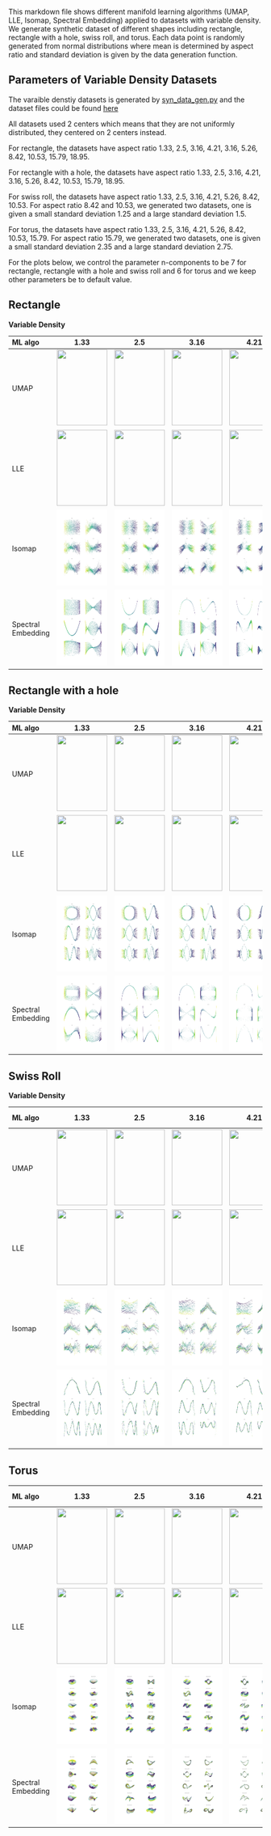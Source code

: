 This markdown file shows different manifold learning algorithms (UMAP, LLE, Isomap, Spectral Embedding) applied to datasets with variable density. We generate synthetic dataset of different shapes including rectangle, rectangle with a hole, swiss roll, and torus. Each data point is randomly generated from normal distributions where mean is determined by aspect ratio and standard deviation is given by the data generation function.

Parameters of Variable Density Datasets
---------------------------------------
The varaible denstiy datasets is generated by [syn_data_gen.py](https://github.com/mk322/manifold-learning-examples/blob/main/synthetic-data-code/syn_data_gen.py) and the dataset files could be found [here](https://github.com/mk322/manifold-learning-examples/tree/main/synthetic-data-file/variable-density-datasets) 

All datasets used 2 centers which means that they are not uniformly distributed, they centered on 2 centers instead. 

For rectangle, the datasets have aspect ratio 1.33, 2.5, 3.16, 4.21, 3.16, 5.26, 8.42, 10.53, 15.79, 18.95. 

For rectangle with a hole, the datasets have aspect ratio 1.33, 2.5, 3.16, 4.21, 3.16, 5.26, 8.42, 10.53, 15.79, 18.95. 

For swiss roll, the datasets have aspect ratio 1.33, 2.5, 3.16, 4.21, 5.26, 8.42, 10.53. For aspect ratio 8.42 and 10.53, we generated two datasets, one is given a small standard deviation 1.25 and a large standard deviation 1.5.

For torus, the datasets have aspect ratio 1.33, 2.5, 3.16, 4.21, 5.26, 8.42, 10.53, 15.79. For aspect ratio 15.79, we generated two datasets, one is given a small standard deviation 2.35 and a large standard deviation 2.75.

For the plots below, we control the parameter n-components to be 7 for rectangle, rectangle with a hole and swiss roll and 6 for torus and we keep other parameters be to default value. 

Rectangle
---------

**Variable Density**

| ML algo | 1.33    | 2.5    | 3.16 | 4.21 | 5.26 | 8.42 | 10.53 | 15.79 | 18.95  |
| :---    | :----:| :---: |   :----:    |   :----:    |    :----:    |    :----:    |    :----:    |    :----:    |    :----:    |
| UMAP    | <img src =https://user-images.githubusercontent.com/81238710/217632142-4c85382a-00c0-44da-86f8-9b33c6c86afc.jpeg width="100" height="150"> | <img src =https://user-images.githubusercontent.com/81238710/217632170-96acb168-fbe0-462e-a0a0-5f22eec2a1e7.jpeg width="100" height="150"> | <img src =https://user-images.githubusercontent.com/81238710/217632203-346733f5-0460-4e32-b8af-d458a4d3b414.jpeg width="100" height="150"> | <img src =https://user-images.githubusercontent.com/81238710/217632223-e47eb182-2a74-4321-8b3c-2a892917a6ea.jpeg width="100" height="150"> | <img src =https://user-images.githubusercontent.com/81238710/217632233-447a918b-2c4e-475c-af37-93aac2a4f1f6.jpeg width="100" height="150"> | <img src =https://user-images.githubusercontent.com/81238710/217632262-119b7b01-0932-4173-a39e-0408a94064d6.jpeg width="100" height="150"> | <img src =https://user-images.githubusercontent.com/81238710/217632283-7043df83-0ce9-4b19-b9bf-07ef918ec5f0.jpeg width="100" height="150"> | <img src =https://user-images.githubusercontent.com/81238710/217632295-f29f3305-3824-4f46-b608-06dbcd31100c.jpeg width="100" height="150"> | <img src =https://user-images.githubusercontent.com/81238710/217632303-673f97ff-b973-4004-a4cd-f00f7b17dbaf.jpeg width="100" height="150"> |
| LLE    | <img src =https://user-images.githubusercontent.com/91905313/217168170-ad1b3859-bed7-4108-9983-6b8c40649e3d.jpg width="100" height="150"> | <img src =https://user-images.githubusercontent.com/91905313/217168341-17740623-4115-4780-b2f9-aad92cd691d8.jpg width="100" height="150"> | <img src =https://user-images.githubusercontent.com/91905313/217168312-b37d99dd-7d3b-4cdf-bc43-246adf4e2ffe.jpg width="100" height="150"> | <img src =https://user-images.githubusercontent.com/91905313/217168279-2d9dae26-cebf-417c-ae4b-009a468b0551.jpg width="100" height="150"> | <img src =https://user-images.githubusercontent.com/91905313/217168263-53b5dd1a-3edb-434d-b9e1-245f78a0e0b3.jpg width="100" height="150"> | <img src =https://user-images.githubusercontent.com/91905313/217168244-5d5fb55e-d77d-44a3-8884-9ba4335ef019.jpg width="100" height="150"> | <img src =https://user-images.githubusercontent.com/91905313/217168329-d0a9d153-e417-4298-99f2-a41e602afcd5.jpg width="100" height="150"> | <img src =https://user-images.githubusercontent.com/91905313/217168225-a59ceac8-2131-40d5-a17f-91692b4ec34a.jpg width="100" height="150"> | <img src =https://user-images.githubusercontent.com/91905313/217168216-58f14b9d-b530-4ce1-96c8-32f4344d6d4d.jpg width="100" height="150"> |
| Isomap |<img src = aspect-ratio-plots/Isomap/variable_density/Rectangle/Non-uniform_rect_n6935_dim20_a4b3_2Centers_sd0.75_x.jpg width="100" height="150">|<img src = aspect-ratio-plots/Isomap/variable_density/Rectangle/Non-uniform_rect_n7267_dim20_a5b2_2Centers_sd0.5714285714285714_x.jpg width="100" height="150">|<img src = aspect-ratio-plots/Isomap/variable_density/Rectangle/Non-uniform_rect_n7107_dim20_a6b1.9_2Centers_sd0.5937499999999999_x.jpg width="100" height="150">|<img src = aspect-ratio-plots/Isomap/variable_density/Rectangle/Non-uniform_rect_n6861_dim20_a8b1.9_2Centers_sd0.6586666666666666_x.jpg width="100" height="150">|<img src = aspect-ratio-plots/Isomap/variable_density/Rectangle/Non-uniform_rect_n6370_dim20_a10b1.9_2Centers_sd0.76_x.jpg width="100" height="150">|<img src = aspect-ratio-plots/Isomap/variable_density/Rectangle/Non-uniform_rect_n6058_dim20_a16b1.9_2Centers_sd1.2666666666666666_x.jpg width="100" height="150">|<img src = aspect-ratio-plots/Isomap/variable_density/Rectangle/Non-uniform_rect_n7193_dim20_a20b1.9_2Centers_sd1.4869565217391305_x.jpg width="100" height="150">|<img src = aspect-ratio-plots/Isomap/variable_density/Rectangle/Non-uniform_rect_n5824_dim20_a30b1.9_2Centers_sd1.9_x.jpg width="100" height="150">|<img src = aspect-ratio-plots/Isomap/variable_density/Rectangle/Non-uniform_rect_n5170_dim20_a36b1.9_2Centers_sd2.5999999999999996_x.jpg width="100" height="150">|
| Spectral Embedding |<img src = aspect-ratio-plots/Spectral/variable_density/Rectangle/Non-uniform_rect_n6935_dim20_a4b3_2Centers_sd0.75_x.jpg width="100" height="150">|<img src = aspect-ratio-plots/Spectral/variable_density/Rectangle/Non-uniform_rect_n7267_dim20_a5b2_2Centers_sd0.5714285714285714_x.jpg width="100" height="150">|<img src = aspect-ratio-plots/Spectral/variable_density/Rectangle/Non-uniform_rect_n7107_dim20_a6b1.9_2Centers_sd0.5937499999999999_x.jpg width="100" height="150">|<img src = aspect-ratio-plots/Spectral/variable_density/Rectangle/Non-uniform_rect_n6861_dim20_a8b1.9_2Centers_sd0.6586666666666666_x.jpg width="100" height="150">|<img src = aspect-ratio-plots/Spectral/variable_density/Rectangle/Non-uniform_rect_n6370_dim20_a10b1.9_2Centers_sd0.76_x.jpg width="100" height="150">|<img src = aspect-ratio-plots/Spectral/variable_density/Rectangle/Non-uniform_rect_n6058_dim20_a16b1.9_2Centers_sd1.2666666666666666_x.jpg width="100" height="150">|<img src = aspect-ratio-plots/Spectral/variable_density/Rectangle/Non-uniform_rect_n7193_dim20_a20b1.9_2Centers_sd1.4869565217391305_x.jpg width="100" height="150">|<img src = aspect-ratio-plots/Spectral/variable_density/Rectangle/Non-uniform_rect_n5824_dim20_a30b1.9_2Centers_sd1.9_x.jpg width="100" height="150">|<img src = aspect-ratio-plots/Spectral/variable_density/Rectangle/Non-uniform_rect_n5170_dim20_a36b1.9_2Centers_sd2.5999999999999996_x.jpg width="100" height="150">|




Rectangle with a hole
---------

**Variable Density**

| ML algo | 1.33       | 2.5       | 3.16 | 4.21 | 5.26 | 8.42 | 10.53 | 15.79 | 18.95  |
| :---    |    :----:   |   :---: |   :----:    |   :----:    |    :----:    |    :----:    |    :----:    |    :----:    |    :----:    |
| UMAP    | <img src =https://user-images.githubusercontent.com/81238710/217632366-af439927-b6af-473c-b27f-429b04a4be65.jpeg width="100" height="150"> | <img src =https://user-images.githubusercontent.com/81238710/217632382-ae216fd7-c853-408d-8086-e9f9074a60f0.jpeg width="100" height="150"> | <img src =https://user-images.githubusercontent.com/81238710/217632399-e69d5ba8-a41b-43eb-8d94-1dff1c23af42.jpeg width="100" height="150"> | <img src =https://user-images.githubusercontent.com/81238710/217632424-ce4c21d6-f4e3-472b-956b-d39ddc1279ff.jpeg width="100" height="150"> | <img src =https://user-images.githubusercontent.com/81238710/217632452-384accb8-f01e-4a14-b4c7-a4fc5232c69d.jpeg width="100" height="150"> | <img src =https://user-images.githubusercontent.com/81238710/217632466-a435aa92-37df-4e4e-a8b0-1fe8e12a9797.jpeg width="100" height="150"> | <img src =https://user-images.githubusercontent.com/81238710/217632484-824737d4-9fb1-49f3-ad22-4c6a42a7ef6d.jpeg width="100" height="150"> |  <img src =https://user-images.githubusercontent.com/81238710/217632507-0ed18ca4-7dc2-4143-8356-68124282e879.jpeg width="100" height="150"> | <img src =https://user-images.githubusercontent.com/81238710/217632515-b0fca39f-3378-406b-b317-e3673d72f4b3.jpeg width="100" height="150"> |
| LLE    | <img src =https://user-images.githubusercontent.com/91905313/217172087-4e96604a-7c4e-4e27-9127-d37e24bf4859.jpg width="100" height="150"> | <img src =https://user-images.githubusercontent.com/91905313/217172112-1147aab6-41f3-424d-8974-08384140dae7.jpg width="100" height="150"> | <img src =https://user-images.githubusercontent.com/91905313/217172133-27cd5197-dabc-4e65-a5a2-9534e52b410b.jpg width="100" height="150"> | <img src =https://user-images.githubusercontent.com/91905313/217172163-7befa458-5dda-4df6-ab91-d96056f4a95c.jpg width="100" height="150"> | <img src =https://user-images.githubusercontent.com/91905313/217172183-7fbadd7b-ccd0-4615-a7cc-fed395306eb5.jpg width="100" height="150"> | <img src =https://user-images.githubusercontent.com/91905313/217172205-8fdbcbc4-24e5-4c43-bc84-4ed2fb83cded.jpg width="100" height="150"> | <img src =https://user-images.githubusercontent.com/91905313/217172230-26efc21e-187f-4d97-b0d7-d4e2f07ad483.jpg width="100" height="150"> | <img src =https://user-images.githubusercontent.com/91905313/217172251-4cc7c6ef-9d8e-4e31-a69e-e7b7d1001a62.jpg width="100" height="150"> | <img src =https://user-images.githubusercontent.com/91905313/217172266-ba6fd36b-4afa-4601-9776-dc30834f6f12.jpg width="100" height="150"> |
| Isomap |<img src = aspect-ratio-plots/Isomap/variable_density/RectangleHole/Non-uniform_rectHole_n4970_dim20_a4b3_2Centers_sd0.75_x.jpg width="100" height="150">|<img src = aspect-ratio-plots/Isomap/variable_density/RectangleHole/Non-uniform_rectHole_n5506_dim20_a5b2_2Centers_sd0.5714285714285714_x.jpg width="100" height="150">|<img src = aspect-ratio-plots/Isomap/variable_density/RectangleHole/Non-uniform_rectHole_n5466_dim20_a6b1.9_2Centers_sd0.5937499999999999_x.jpg width="100" height="150">|<img src = aspect-ratio-plots/Isomap/variable_density/RectangleHole/Non-uniform_rectHole_n5365_dim20_a8b1.9_2Centers_sd0.6586666666666666_x.jpg width="100" height="150">|<img src = aspect-ratio-plots/Isomap/variable_density/RectangleHole/Non-uniform_rectHole_n5059_dim20_a10b1.9_2Centers_sd0.76_x.jpg width="100" height="150">|<img src = aspect-ratio-plots/Isomap/variable_density/RectangleHole/Non-uniform_rectHole_n4887_dim20_a16b1.9_2Centers_sd1.2666666666666666_x.jpg width="100" height="150">|<img src = aspect-ratio-plots/Isomap/variable_density/RectangleHole/Non-uniform_rectHole_n5815_dim20_a20b1.9_2Centers_sd1.4869565217391305_x.jpg width="100" height="150">|<img src = aspect-ratio-plots/Isomap/variable_density/RectangleHole/Non-uniform_rectHole_n4746_dim20_a30b1.9_2Centers_sd1.9_x.jpg width="100" height="150">|<img src = aspect-ratio-plots/Isomap/variable_density/RectangleHole/Non-uniform_rectHole_n4255_dim20_a36b1.9_2Centers_sd2.5999999999999996_x.jpg width="100" height="150">|
| Spectral Embedding |<img src = aspect-ratio-plots/Spectral/variable_density/RectangleHole/Non-uniform_rectHole_n4970_dim20_a4b3_2Centers_sd0.75_x.jpg width="100" height="150">|<img src = aspect-ratio-plots/Spectral/variable_density/RectangleHole/Non-uniform_rectHole_n5506_dim20_a5b2_2Centers_sd0.5714285714285714_x.jpg width="100" height="150">|<img src = aspect-ratio-plots/Spectral/variable_density/RectangleHole/Non-uniform_rectHole_n5466_dim20_a6b1.9_2Centers_sd0.5937499999999999_x.jpg width="100" height="150">|<img src = aspect-ratio-plots/Spectral/variable_density/RectangleHole/Non-uniform_rectHole_n5365_dim20_a8b1.9_2Centers_sd0.6586666666666666_x.jpg width="100" height="150">|<img src = aspect-ratio-plots/Spectral/variable_density/RectangleHole/Non-uniform_rectHole_n5059_dim20_a10b1.9_2Centers_sd0.76_x.jpg width="100" height="150">|<img src = aspect-ratio-plots/Spectral/variable_density/RectangleHole/Non-uniform_rectHole_n4887_dim20_a16b1.9_2Centers_sd1.2666666666666666_x.jpg width="100" height="150">|<img src = aspect-ratio-plots/Spectral/variable_density/RectangleHole/Non-uniform_rectHole_n5815_dim20_a20b1.9_2Centers_sd1.4869565217391305_x.jpg width="100" height="150">|<img src = aspect-ratio-plots/Spectral/variable_density/RectangleHole/Non-uniform_rectHole_n4746_dim20_a30b1.9_2Centers_sd1.9_x.jpg width="100" height="150">|<img src = aspect-ratio-plots/Spectral/variable_density/RectangleHole/Non-uniform_rectHole_n4255_dim20_a36b1.9_2Centers_sd2.5999999999999996_x.jpg width="100" height="150">|

Swiss Roll
---------

**Variable Density**

| ML algo | 1.33 | 2.5 | 3.16 | 4.21 | 5.26  | 8.42 small sd| 8.42 large sd | 10.53 small sd| 10.53 large sd  |
| :---    |    :----:   |   :---: |   :----:    |   :----:    |    :----:    |    :----:    |    :----:    |    :----:    |    :----:    |
| UMAP    | <img src =https://user-images.githubusercontent.com/81238710/217632544-5f3159cd-fd64-4424-8e4a-4e4325925420.jpeg width="100" height="150"> | <img src =https://user-images.githubusercontent.com/81238710/217632559-ec2e6c33-15fb-4839-b66e-500697ea7a5f.jpeg width="100" height="150"> | <img src =https://user-images.githubusercontent.com/81238710/217632577-3e419e1d-6e75-43eb-814d-329d0f806353.jpeg width="100" height="150"> | <img src =https://user-images.githubusercontent.com/81238710/217632598-476433ed-2baa-4545-ab20-8095e34841c1.jpeg width="100" height="150"> | <img src =https://user-images.githubusercontent.com/81238710/217632619-e0f914e7-6bb5-42f4-83c0-81e4cac74f2c.jpeg width="100" height="150"> | <img src =https://user-images.githubusercontent.com/81238710/217632697-d170983c-8fb5-4c7d-aabf-d2b99d2cc794.jpeg width="100" height="150"> | <img src =https://user-images.githubusercontent.com/81238710/217632727-05e2ae9c-171b-48f7-9ce9-6f8ad019bb09.jpeg width="100" height="150"> |  <img src =https://user-images.githubusercontent.com/81238710/217632750-c47861c2-8655-4e2a-997e-1316e84bcdee.jpeg width="100" height="150"> | <img src =https://user-images.githubusercontent.com/81238710/217632767-5fb76640-705c-49a9-93e0-1573ca6ad688.jpeg width="100" height="150"> |
| LLE    | <img src =https://user-images.githubusercontent.com/91905313/217174351-e1cd3f37-481c-44ec-be76-674eb180ecb0.jpg width="100" height="150"> | <img src =https://user-images.githubusercontent.com/91905313/217174583-61b5103b-bdaa-402f-992e-2c7594f77371.jpg width="100" height="150"> | <img src =https://user-images.githubusercontent.com/91905313/217174554-dec9c048-51a6-4421-a405-062c115a220b.jpg width="100" height="150"> | <img src =https://user-images.githubusercontent.com/91905313/217174386-6b92961f-609b-4fff-a36b-26b865e515f8.jpg width="100" height="150"> | <img src =https://user-images.githubusercontent.com/91905313/217174530-aa155b1a-d6b0-46da-bea3-f2bb81e7a08b.jpg width="100" height="150"> | <img src =https://user-images.githubusercontent.com/91905313/217174490-a1dfdefa-9172-4aa7-ac2d-ae07cc2625bb.jpg width="100" height="150"> | <img src =https://user-images.githubusercontent.com/91905313/217174659-7311994e-1ae8-4540-ae3d-0f763b7a2fe6.jpg width="100" height="150"> |  <img src =https://user-images.githubusercontent.com/91905313/217174409-16fb4376-4d1b-44c5-b68d-a7d26e5dd834.jpg width="100" height="150"> | <img src =https://user-images.githubusercontent.com/91905313/217174624-527387e5-e0fa-4825-aa3f-cb49f807a216.jpg width="100" height="150"> |
| Isomap |<img src = aspect-ratio-plots/Isomap/variable_density/SwissRoll/Non-uniform_swissRoll_n6025_dim20_a4b3_2Centers_sd1.25_coloring.jpg width="100" height="150">|<img src = aspect-ratio-plots/Isomap/variable_density/SwissRoll/Non-uniform_swissRoll_n4883_dim20_a5b2_2Centers_sd1.25_coloring.jpg width="100" height="150">|<img src = aspect-ratio-plots/Isomap/variable_density/SwissRoll/Non-uniform_swissRoll_n5409_dim20_a6b1.9_2Centers_sd1.25_coloring.jpg width="100" height="150">|<img src = aspect-ratio-plots/Isomap/variable_density/SwissRoll/Non-uniform_swissRoll_n5785_dim20_a8b1.9_2Centers_sd1.25_coloring.jpg width="100" height="150">|<img src = aspect-ratio-plots/Isomap/variable_density/SwissRoll/Non-uniform_swissRoll_n5440_dim20_a10b1.9_2Centers_sd1.25_coloring.jpg width="100" height="150">|<img src = aspect-ratio-plots/Isomap/variable_density/SwissRoll/Non-uniform_swissRoll_n5566_dim20_a16b1.9_2Centers_sd1.25_coloring.jpg width="100" height="150">|<img src = aspect-ratio-plots/Isomap/variable_density/SwissRoll/Non-uniform_swissRoll_n4735_dim20_a16b1.9_2Centers_sd1.5_coloring.jpg width="100" height="150">|<img src = aspect-ratio-plots/Isomap/variable_density/SwissRoll/Non-uniform_swissRoll_n5571_dim20_a20b1.9_2Centers_sd1.25_coloring.jpg width="100" height="150">|<img src = aspect-ratio-plots/Isomap/variable_density/SwissRoll/Non-uniform_swissRoll_n4755_dim20_a20b1.9_2Centers_sd1.5_coloring.jpg width="100" height="150">|
| Spectral Embedding |<img src = aspect-ratio-plots/Spectral/variable_density/SwissRoll/Non-uniform_swissRoll_n6025_dim20_a4b3_2Centers_sd1.25_coloring.jpg width="100" height="150">|<img src = aspect-ratio-plots/Spectral/variable_density/SwissRoll/Non-uniform_swissRoll_n4883_dim20_a5b2_2Centers_sd1.25_coloring.jpg width="100" height="150">|<img src = aspect-ratio-plots/Spectral/variable_density/SwissRoll/Non-uniform_swissRoll_n5409_dim20_a6b1.9_2Centers_sd1.25_coloring.jpg width="100" height="150">|<img src = aspect-ratio-plots/Spectral/variable_density/SwissRoll/Non-uniform_swissRoll_n5785_dim20_a8b1.9_2Centers_sd1.25_coloring.jpg width="100" height="150">|<img src = aspect-ratio-plots/Spectral/variable_density/SwissRoll/Non-uniform_swissRoll_n5440_dim20_a10b1.9_2Centers_sd1.25_coloring.jpg width="100" height="150">|<img src = aspect-ratio-plots/Spectral/variable_density/SwissRoll/Non-uniform_swissRoll_n5566_dim20_a16b1.9_2Centers_sd1.25_coloring.jpg width="100" height="150">|<img src = aspect-ratio-plots/Spectral/variable_density/SwissRoll/Non-uniform_swissRoll_n4735_dim20_a16b1.9_2Centers_sd1.5_coloring.jpg width="100" height="150">|<img src = aspect-ratio-plots/Spectral/variable_density/SwissRoll/Non-uniform_swissRoll_n5571_dim20_a20b1.9_2Centers_sd1.25_coloring.jpg width="100" height="150">|<img src = aspect-ratio-plots/Spectral/variable_density/SwissRoll/Non-uniform_swissRoll_n4755_dim20_a20b1.9_2Centers_sd1.5_coloring.jpg width="100" height="150">|

Torus
---------


| ML algo | 1.33       | 2.5       | 3.16 | 4.21 | 5.26 | 8.42 | 10.53  | 15.79 small sd| 15.79 large sd  |
| :---    |    :----:   |   :---: |   :----:    |   :----:    |    :----:    |    :----:    |    :----:    |    :----:    |    :----:    |
| UMAP    | <img src =https://user-images.githubusercontent.com/81238710/217632793-e255a325-5eaa-4d66-92ab-b3c9952439be.jpeg width="100" height="150"> | <img src =https://user-images.githubusercontent.com/81238710/217632813-fb7f9fed-4069-4314-b998-e8094126c8dd.jpeg width="100" height="150"> | <img src =https://user-images.githubusercontent.com/81238710/217632832-e451c30f-7741-4c23-a677-6b2c4bca85f1.jpeg width="100" height="150"> | <img src =https://user-images.githubusercontent.com/81238710/217632851-1a79cc7f-408d-4aa9-bbd0-605647940f89.jpeg width="100" height="150"> | <img src =https://user-images.githubusercontent.com/81238710/217632946-9cbcc1e6-2269-425a-941a-1679602fcb7a.jpeg width="100" height="150"> | <img src =https://user-images.githubusercontent.com/81238710/217633005-3c3caa37-d13b-4fd4-95a8-e6f5b74d8066.jpeg width="100" height="150"> | <img src =https://user-images.githubusercontent.com/81238710/217633050-3ee71d87-5fe5-41d6-8256-acae2a82c257.jpeg width="100" height="150"> |  <img src =https://user-images.githubusercontent.com/81238710/217633080-8c38147f-290e-46f0-96bc-bd35b02b3716.jpeg width="100" height="150"> | <img src =https://user-images.githubusercontent.com/81238710/217633117-21579ace-a617-4c77-a0d1-75a765a92072.jpeg width="100" height="150"> |
| LLE    | <img src =https://user-images.githubusercontent.com/91905313/217187921-edca6da4-2ed2-44af-958f-215424e8092d.png width="100" height="150"> | <img src =https://user-images.githubusercontent.com/91905313/217187932-a75618db-e4b9-4d25-a862-cbe2bd299647.png width="100" height="150"> | <img src =https://user-images.githubusercontent.com/91905313/217187942-25ebfbbd-170a-4219-9a8f-faaa80e2646b.png width="100" height="150"> | <img src =https://user-images.githubusercontent.com/91905313/217187956-dccafc73-ab12-45ed-be59-e6d56563bcb9.png width="100" height="150"> | <img src =https://user-images.githubusercontent.com/91905313/217187975-3217e0a2-95ae-4f66-a438-0e785f1673ce.png width="100" height="150"> | <img src =https://user-images.githubusercontent.com/91905313/217187991-d7da1cde-bb15-4fcb-a08e-2d6536d65194.png width="100" height="150"> | <img src =https://user-images.githubusercontent.com/91905313/217188009-4c5235bc-8f0a-4596-ac46-d7536f0e4a82.png width="100" height="150"> | <img src =https://user-images.githubusercontent.com/91905313/217188025-24b4031e-309c-42b3-b311-4071ba066fd2.png width="100" height="150"> | <img src =https://user-images.githubusercontent.com/91905313/217188037-39fbff12-670e-4a49-a27f-b8089b9418f4.png width="100" height="150"> |
| Isomap |<img src = aspect-ratio-plots/Isomap/variable_density/Torus/Non-uniform_Torus_n8741_dim20_R4r3_2Centers_sd1_z.jpg width="100" height="150">|<img src = aspect-ratio-plots/Isomap/variable_density/Torus/Non-uniform_Torus_n8946_dim20_R5r2_2Centers_sd0.8_z.jpg width="100" height="150">|<img src = aspect-ratio-plots/Isomap/variable_density/Torus/Non-uniform_Torus_n8580_dim20_R6r1.9_2Centers_sd0.7_z.jpg width="100" height="150">|<img src = aspect-ratio-plots/Isomap/variable_density/Torus/Non-uniform_Torus_n8806_dim20_R8r1.9_2Centers_sd0.8_z.jpg width="100" height="150">|<img src = aspect-ratio-plots/Isomap/variable_density/Torus/Non-uniform_Torus_n8856_dim20_R10r1.9_2Centers_sd0.95_z.jpg width="100" height="150">|<img src = aspect-ratio-plots/Isomap/variable_density/Torus/Non-uniform_Torus_n8568_dim20_R16r1.9_2Centers_sd1.4_z.jpg width="100" height="150">|<img src = aspect-ratio-plots/Isomap/variable_density/Torus/Non-uniform_Torus_n8729_dim20_R20r1.9_2Centers_sd1.65_z.jpg width="100" height="150">|<img src = aspect-ratio-plots/Isomap/variable_density/Torus/Non-uniform_Torus_n10416_dim20_R30r1.9_2Centers_sd2.35_z.jpg width="100" height="150">|<img src = aspect-ratio-plots/Isomap/variable_density/Torus/Non-uniform_Torus_n10812_dim20_R30r1.9_2Centers_sd2.75_z.jpg width="100" height="150">|
| Spectral Embedding |<img src = aspect-ratio-plots/Spectral/variable_density/Torus/Non-uniform_Torus_n8741_dim20_R4r3_2Centers_sd1_z.jpg width="100" height="150">|<img src = aspect-ratio-plots/Spectral/variable_density/Torus/Non-uniform_Torus_n8946_dim20_R5r2_2Centers_sd0.8_z.jpg width="100" height="150">|<img src = aspect-ratio-plots/Spectral/variable_density/Torus/Non-uniform_Torus_n8580_dim20_R6r1.9_2Centers_sd0.7_z.jpg width="100" height="150">|<img src = aspect-ratio-plots/Spectral/variable_density/Torus/Non-uniform_Torus_n8806_dim20_R8r1.9_2Centers_sd0.8_z.jpg width="100" height="150">|<img src = aspect-ratio-plots/Spectral/variable_density/Torus/Non-uniform_Torus_n8856_dim20_R10r1.9_2Centers_sd0.95_z.jpg width="100" height="150">|<img src = aspect-ratio-plots/Spectral/variable_density/Torus/Non-uniform_Torus_n8568_dim20_R16r1.9_2Centers_sd1.4_z.jpg width="100" height="150">|<img src = aspect-ratio-plots/Spectral/variable_density/Torus/Non-uniform_Torus_n8729_dim20_R20r1.9_2Centers_sd1.65_z.jpg width="100" height="150">|<img src = aspect-ratio-plots/Spectral/variable_density/Torus/Non-uniform_Torus_n10416_dim20_R30r1.9_2Centers_sd2.35_z.jpg width="100" height="150">|<img src = aspect-ratio-plots/Spectral/variable_density/Torus/Non-uniform_Torus_n10812_dim20_R30r1.9_2Centers_sd2.75_z.jpg width="100" height="150">|
